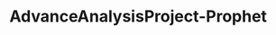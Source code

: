 # AdvanceAnalysisProject-Prophet
<!-- echo "# streamlit-to-heroku-turtorial" >> README.md 
git init 
git add README.md 
git commit -m "first commit" 
git branch -M master 
git remote add origin 
https://github.com/tatien777/AdvanceAnalysisProject-Prophet.git
git push -u origin master -->